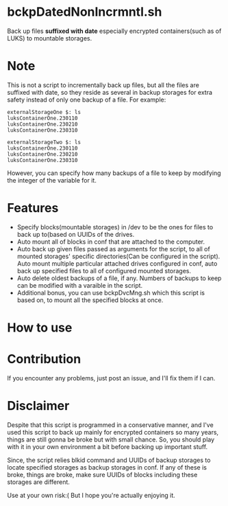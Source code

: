 # bckpDatedNonIncrmntl.sh
Back up files **suffixed with date** especially encrypted containers(such as of LUKS) to mountable storages.

# Note
This is not a script to incrementally back up files, but all the files are suffixed with date, so they reside as several in backup storages for extra safety instead of only one backup of a file. For example:
 ```
 externalStorageOne $: ls
 luksContainerOne.230110
 luksContainerOne.230210
 luksContainerOne.230310
 
 externalStorageTwo $: ls
 luksContainerOne.230110
 luksContainerOne.230210
 luksContainerOne.230310
 ```
 However, you can specify how many backups of a file to keep by modifying the integer of the variable for it.

# Features
- Specify blocks(mountable storages) in /dev to be the ones for files to back up to(based on UUIDs of the drives.
- Auto mount all of blocks in conf that are attached to the computer.
- Auto back up given files passed as arguments for the script, to all of mounted storages' specific directories(Can be configured in the script).
Auto mount multiple particular attached drives configured in conf, auto back up specified files to all of configured mounted storages.
- Auto delete oldest backups of a file, if any. Numbers of backups to keep can be modified with a varaible in the script.
- Additional bonus, you can use bckpDvcMng.sh which this script is based on, to mount all the specified blocks at once.

# How to use

# Contribution
If you encounter any problems, just post an issue, and I'll fix them if I can.

# Disclaimer
Despite that this script is programmed in a conservative manner, and I've used this script to back up mainly for encrypted containers so many years, things are still gonna be broke but with small chance. So, you should play with it in your own environment a bit before backing up important stuff.

Since, the script relies blkid command and UUIDs of backup storages to locate specified storages as backup storages in conf. If any of these is broke, things are broke, make sure UUIDs of blocks including these storages are different.

Use at your own risk:( But I hope you're actually enjoying it.
